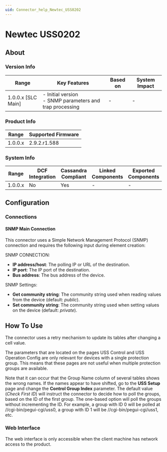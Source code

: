 ```yaml
---
uid: Connector_help_Newtec_USS0202
---
```


# Newtec USS0202

## About

### Version Info

| Range              | Key Features                                               | Based on | System Impact |
|--------------------|------------------------------------------------------------|----------|---------------|
| 1.0.0.x [SLC Main] | - Initial version<br>- SNMP parameters and trap processing | -        | -             |

### Product Info

| Range     | Supported Firmware     |
|-----------|------------------------|
| 1.0.0.x   | 2.9.2.r1.588           |

### System Info

| Range     | DCF Integration     | Cassandra Compliant     | Linked Components     | Exported Components     |
|-----------|---------------------|-------------------------|-----------------------|-------------------------|
| 1.0.0.x   | No                  | Yes                     | -                     | -                       |

## Configuration

### Connections

#### SNMP Main Connection

This connector uses a Simple Network Management Protocol (SNMP) connection and requires the following input during element creation:

SNMP CONNECTION:

- **IP address/host**: The polling IP or URL of the destination.
- **IP port**: The IP port of the destination.
- **Bus address**: The bus address of the device.

SNMP Settings:

- **Get community string**: The community string used when reading values from the device (default: *public*).
- **Set community string**: The community string used when setting values on the device (default: *private*).

## How To Use

The connector uses a retry mechanism to update its tables after changing a cell value.

The parameters that are located on the pages USS Control and USS Operation Config are only relevant for devices with a single protection group. This means that these pages are not useful when multiple protection groups are available.

Note that it can occur that the Group Name column of several tables shows the wrong names. If the names appear to have shifted, go to the **USS Setup** page and change the **Control Group Index** parameter. The default value (*Check First ID*) will instruct the connector to decide how to poll the groups, based on the ID of the first group. The one-based option will poll the groups without incrementing the ID. For example, a group with ID 0 will be polled at //cgi-bin/pegui-cgi/uss0, a group with ID 1 will be //cgi-bin/pegui-cgi/uss1, etc.

### Web Interface

The web interface is only accessible when the client machine has network access to the product.
